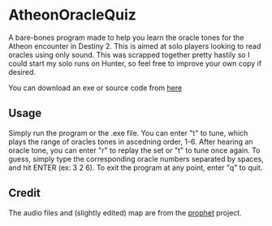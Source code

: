 # AtheonOracleQuiz
A bare-bones program made to help you learn the oracle tones for the Atheon encounter in Destiny 2. This is aimed at solo players looking to read oracles using only sound.
This was scrapped together pretty hastily so I could start my solo runs on Hunter, so feel free to improve your own copy if desired.

You can download an exe or source code from [here](https://github.com/wessoms/AtheonOracleQuiz/releases)

## Usage
Simply run the program or the .exe file. You can enter "t" to tune, which plays the range of oracles tones in ascedning order, 1-6.
After hearing an oracle tone, you can enter "r" to replay the set or "t" to tune once again.
To guess, simply type the corresponding oracle numbers separated by spaces, and hit ENTER (ex: 3 2 6).
To exit the program at any point, enter "q" to quit.

## Credit
The audio files and (slightly edited) map are from the [prophet](https://github.com/PyrexPi/prophet/tree/main) project.